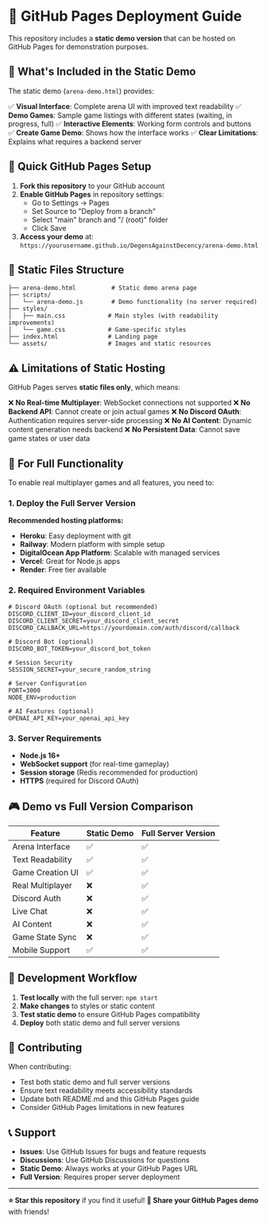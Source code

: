 # 📄 GitHub Pages Deployment Guide

This repository includes a **static demo version** that can be hosted on GitHub Pages for demonstration purposes.

## 🎯 What's Included in the Static Demo

The static demo (`arena-demo.html`) provides:

✅ **Visual Interface**: Complete arena UI with improved text readability
✅ **Demo Games**: Sample game listings with different states (waiting, in progress, full)
✅ **Interactive Elements**: Working form controls and buttons
✅ **Create Game Demo**: Shows how the interface works
✅ **Clear Limitations**: Explains what requires a backend server

## 🚀 Quick GitHub Pages Setup

1. **Fork this repository** to your GitHub account
2. **Enable GitHub Pages** in repository settings:
   - Go to Settings → Pages
   - Set Source to "Deploy from a branch"
   - Select "main" branch and "/ (root)" folder
   - Click Save
3. **Access your demo** at: `https://yourusername.github.io/DegensAgainstDecency/arena-demo.html`

## 📁 Static Files Structure

```
├── arena-demo.html          # Static demo arena page
├── scripts/
│   └── arena-demo.js        # Demo functionality (no server required)
├── styles/
│   ├── main.css            # Main styles (with readability improvements)
│   └── game.css            # Game-specific styles
├── index.html              # Landing page
└── assets/                 # Images and static resources
```

## ⚠️ Limitations of Static Hosting

GitHub Pages serves **static files only**, which means:

❌ **No Real-time Multiplayer**: WebSocket connections not supported
❌ **No Backend API**: Cannot create or join actual games
❌ **No Discord OAuth**: Authentication requires server-side processing
❌ **No AI Content**: Dynamic content generation needs backend
❌ **No Persistent Data**: Cannot save game states or user data

## 🔧 For Full Functionality

To enable real multiplayer games and all features, you need to:

### 1. Deploy the Full Server Version

**Recommended hosting platforms:**
- **Heroku**: Easy deployment with git
- **Railway**: Modern platform with simple setup
- **DigitalOcean App Platform**: Scalable with managed services
- **Vercel**: Great for Node.js apps
- **Render**: Free tier available

### 2. Required Environment Variables

```env
# Discord OAuth (optional but recommended)
DISCORD_CLIENT_ID=your_discord_client_id
DISCORD_CLIENT_SECRET=your_discord_client_secret
DISCORD_CALLBACK_URL=https://yourdomain.com/auth/discord/callback

# Discord Bot (optional)
DISCORD_BOT_TOKEN=your_discord_bot_token

# Session Security
SESSION_SECRET=your_secure_random_string

# Server Configuration
PORT=3000
NODE_ENV=production

# AI Features (optional)
OPENAI_API_KEY=your_openai_api_key
```

### 3. Server Requirements

- **Node.js 16+**
- **WebSocket support** (for real-time gameplay)
- **Session storage** (Redis recommended for production)
- **HTTPS** (required for Discord OAuth)

## 🎮 Demo vs Full Version Comparison

| Feature | Static Demo | Full Server Version |
|---------|-------------|-------------------|
| Arena Interface | ✅ | ✅ |
| Text Readability | ✅ | ✅ |
| Game Creation UI | ✅ | ✅ |
| Real Multiplayer | ❌ | ✅ |
| Discord Auth | ❌ | ✅ |
| Live Chat | ❌ | ✅ |
| AI Content | ❌ | ✅ |
| Game State Sync | ❌ | ✅ |
| Mobile Support | ✅ | ✅ |

## 📖 Development Workflow

1. **Test locally** with the full server: `npm start`
2. **Make changes** to styles or static content
3. **Test static demo** to ensure GitHub Pages compatibility
4. **Deploy** both static demo and full server versions

## 🤝 Contributing

When contributing:
- Test both static demo and full server versions
- Ensure text readability meets accessibility standards
- Update both README.md and this GitHub Pages guide
- Consider GitHub Pages limitations in new features

## 📞 Support

- **Issues**: Use GitHub Issues for bugs and feature requests
- **Discussions**: Use GitHub Discussions for questions
- **Static Demo**: Always works at your GitHub Pages URL
- **Full Version**: Requires proper server deployment

---

**⭐ Star this repository** if you find it useful!
**🔗 Share your GitHub Pages demo** with friends!
